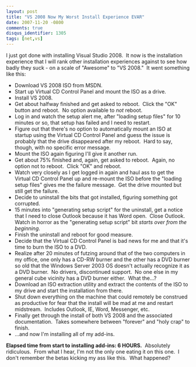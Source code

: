 ```yaml
---
layout: post
title: "VS 2008 Now My Worst Install Experience EVAR"
date: 2007-11-20 -0800
comments: true
disqus_identifier: 1305
tags: [net,vs]
---
```

I just got done with installing Visual Studio 2008.  It now is the
installation experience that I will rank other installation experiences
against to see how badly they suck - on a scale of "Awesome" to "VS
2008."  It went something like this:

-   Download VS 2008 ISO from MSDN.
-   Start up Virtual CD Control Panel and mount the ISO as a drive.
-   Install VS 2008.
-   Get about halfway finished and get asked to reboot.  Click the "OK"
    button and reboot.  No option available to *not* reboot.
-   Log in and watch the setup alert me, after "loading setup files" for
    10 minutes or so, that setup has failed and I need to restart.
-   Figure out that there's no option to automatically mount an ISO at
    startup using the Virtual CD Control Panel and guess the issue is
    probably that the drive disappeared after my reboot.  Hard to say,
    though, with no specific error message.
-   Mount the ISO again figuring I'll give it another run.
-   Get about 75% finished and, again, get asked to reboot.  Again, no
    option not to reboot.  Click "OK" and reboot.
-   Watch very closely as I get logged in again and haul ass to get the
    Virtual CD Control Panel up and re-mount the ISO before the "loading
    setup files" gives me the failure message.  Get the drive mounted
    but still get the failure.
-   Decide to uninstall the bits that got installed, figuring something
    got corrupted.
-   15 minutes into "generating setup script" for the uninstall, get a
    notice that I need to close Outlook because it has Word open.  Close
    Outlook.  Watch in horror as the "generating setup script" bit
    *starts over from the beginning*.
-   Finish the uninstall and reboot for good measure.
-   Decide that the Virtual CD Control Panel is bad news for me and that
    it's time to burn the ISO to a DVD.
-   Realize after 20 minutes of futzing around that of the two computers
    in my office, one only has a CD-RW burner and the other has a DVD
    burner so old that the Windows Server 2003 OS doesn't actually
    recognize it as a DVD burner.  No drivers, discontinued support.  No
    one else in my general cube vicinity has a DVD burner either.  What
    the...?
-   Download an ISO extraction utility and extract the contents of the
    ISO to my drive and start the installation from there.
-   Shut down everything on the machine that could remotely be construed
    as productive for fear that the install will be mad at me and
    restart midstream.  Includes Outlook, IE, Word, Messenger, etc.
-   Finally get through the install of both VS 2008 and the associated
    documentation.  Takes somewhere between "forever" and "holy crap" to
    finish.
-   ...and now I'm installing all of my add-ins.

**Elapsed time from start to installing add-ins: 6 HOURS.**  Absolutely
ridiculous.  From what I hear, I'm not the only one eating it on this
one.  I don't remember the betas kicking my ass like this.  What
happened?


